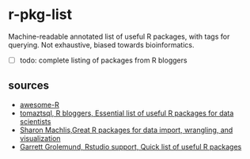 # r-pkg-list

Machine-readable annotated list of useful R packages, with tags for querying.
Not exhaustive, biased towards bioinformatics.

* [ ] todo: complete listing of packages from R bloggers

## sources
* [awesome-R](https://github.com/qinwf/awesome-R)
* [tomaztsql, R bloggers, Essential list of useful R packages for data scientists](https://www.r-bloggers.com/2020/04/essential-list-of-useful-r-packages-for-data-scientists/)
* [Sharon Machlis,Great R packages for data import, wrangling, and visualization](https://www.computerworld.com/article/2921176/great-r-packages-for-data-import-wrangling-visualization.html)
* [Garrett Grolemund, Rstudio support, Quick list of useful R packages](https://support.rstudio.com/hc/en-us/articles/201057987-Quick-list-of-useful-R-packages)